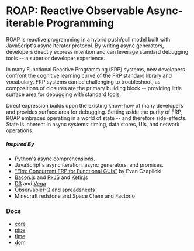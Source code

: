 # ROAP: Reactive Observable Async-iterable Programming

ROAP is reactive programming in a hybrid push/pull model built with JavaScript's async iterator protocol.
By writing async generators, developers directly express intention and can leverage standard debugging tools -- a superior developer experience.

In many Functional Reactive Programming (FRP) systems, new developers confront the cognitive learning curve of the FRP standard library and vocabulary.
FRP systems can be challenging to troubleshoot, as compositions of closures are the primary building block -- providing little surface area for debugging with standard tools.

Direct expression builds upon the existing know-how of many developers and provides surface area for debugging.
Setting aside the purity of FRP, ROAP embraces operating in a world of state -- and therefore side-effects.
State is inherent in async systems: timing, data stores, UIs, and network operations.


##### Inspired By

- Python's async comprehensions.
- JavaScript's async iteration, async generators, and promises.
- ["Elm: Concurrent FRP for Functional GUIs"][elm-paper] by Evan Czaplicki
- [Bacon.js][] and [RxJS][] and [Kefir.js][]
- [D3][] and [Vega][]
- [ObservableHQ][] and spreadsheets 
- Minecraft redstone and Space Chem and Factorio

 [elm-paper]: https://elm-lang.org/assets/papers/concurrent-frp.pdf
 [D3]: https://d3js.org
 [Vega]: https://vega.github.io
 [Bacon.js]: https://baconjs.github.io
 [RxJS]: http://reactivex.io
 [Kefir.js]: http://kefirjs.github.io/kefir/
 [ObservableHQ]: https://observablehq.com


### Docs

- [core](./docs/core.md)
- [pipe](./docs/pipe.md)
- [time](./docs/time.md)
- [dom](./docs/dom.md)

